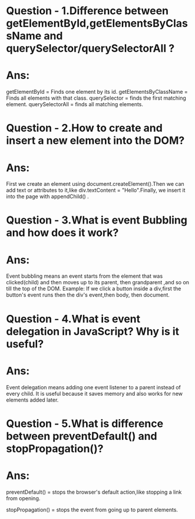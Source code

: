 # Question - 1.Difference between getElementById,getElementsByClassName and querySelector/querySelectorAll ?

# Ans:
getElementById = Finds one element by its id.
getElementsByClassName = Finds all elements with that class.
querySelector = finds the first matching element.
querySelectorAll = finds all matching elements.

# Question - 2.How to create and insert a new element into the DOM?
 
 # Ans:
 First we create an element using document.createElement().Then we can add text or attributes to it,like div.textContent = "Hello".Finally, we insert it into the page with appendChild() .

# Question - 3.What is event Bubbling and how does it work?
# Ans:
Event bubbling means an event starts from the element that was clicked(child) and then moves up to its parent, then grandparent ,and so on till the top of the DOM.
Example: If we click a button inside a div,first the button's event runs then the div's event,then body, then document.

# Question - 4.What is event delegation in JavaScript? Why is it useful?

# Ans: 
Event delegation means adding one event listener to a parent instead of every child.
It is useful because it saves memory and also works for new elements added later.

# Question - 5.What is difference between preventDefault() and stopPropagation()?

# Ans:
preventDefault() = stops the browser's default action,like stopping a link from opening.

stopPropagation() = stops the event from going up to parent elements.